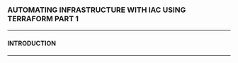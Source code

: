 ### AUTOMATING INFRASTRUCTURE WITH IAC USING TERRAFORM PART 1
----------------------------------------------------------------------

#### INTRODUCTION

----------------------------------
